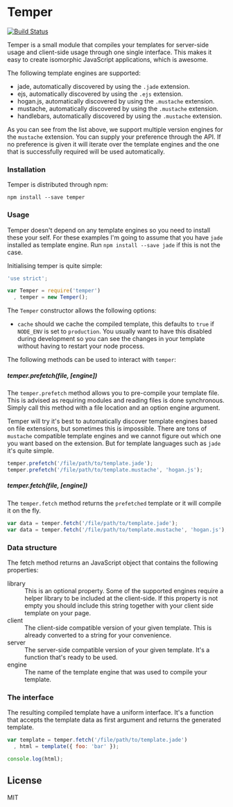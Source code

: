 # Temper

[![Build Status](https://travis-ci.org/bigpipe/temper.png?branch=master)](https://travis-ci.org/bigpipe/temper)

Temper is a small module that compiles your templates for server-side usage and
client-side usage through one single interface. This makes it easy to create
isomorphic JavaScript applications, which is awesome.

The following template engines are supported:

- jade, automatically discovered by using the `.jade` extension.
- ejs, automatically discovered by using the `.ejs` extension.
- hogan.js, automatically discovered by using the `.mustache` extension.
- mustache, automatically discovered by using the `.mustache` extension.
- handlebars, automatically discovered by using the `.mustache` extension.

As you can see from the list above, we support multiple version engines for the
`mustache` extension. You can supply your preference through the API. If no
preference is given it will iterate over the template engines and the one that
is successfully required will be used automatically.

### Installation

Temper is distributed through npm:

```
npm install --save temper
```

### Usage

Temper doesn't depend on any template engines so you need to install these your
self. For these examples I'm going to assume that you have `jade` installed as
template engine. Run `npm install --save jade` if this is not the case.

Initialising temper is quite simple:

```js
'use strict';

var Temper = require('temper')
  , temper = new Temper();
```

The `Temper` constructor allows the following options:

- `cache` should we cache the compiled template, this defaults to `true` if
  `NODE_ENV` is set to `production`. You usually want to have this disabled during
  development so you can see the changes in your template without having to
  restart your node process.

The following methods can be used to interact with `temper`:

##### temper.prefetch(file, [engine])

The `temper.prefetch` method allows you to pre-compile your template file. This
is advised as requiring modules and reading files is done synchronous. Simply
call this method with a file location and an option engine argument.

Temper will try it's best to automatically discover template engines based on
file extensions, but sometimes this is impossible. There are tons of `mustache`
compatible template engines and we cannot figure out which one you want based on
the extension. But for template languages such as `jade` it's quite simple.

```js
temper.prefetch('/file/path/to/template.jade');
temper.prefetch('/file/path/to/template.mustache', 'hogan.js');
```

##### temper.fetch(file, [engine])

The `temper.fetch` method returns the `prefetched` template or it will compile
it on the fly.

```js
var data = temper.fetch('/file/path/to/template.jade');
var data = temper.fetch('/file/path/to/template.mustache', 'hogan.js');
```

### Data structure

The fetch method returns an JavaScript object that contains the following
properties:

<dl>
  <dt>library</dt>
  <dd>
    This is an optional property. Some of the supported engines require a helper
    library to be included at the client-side. If this property is not empty you
    should include this string together with your client side template on your
    page.
  </dd>

  <dt>client</dt>
  <dd>
    The client-side compatible version of your given template. This is already
    converted to a string for your convenience.
  </dd>
  
  <dt>server</dt>
  <dd>
    The server-side compatible version of your given template. It's a function
    that's ready to be used.
  </dd>
  
  <dt>engine</dt>
  <dd>
    The name of the template engine that was used to compile your template.
  </dd>
</dl>

### The interface

The resulting compiled template have a uniform interface. It's a function that
accepts the template data as first argument and returns the generated template.

```js
var template = temper.fetch('/file/path/to/template.jade')
  , html = template({ foo: 'bar' });

console.log(html);
```

## License

MIT
